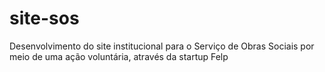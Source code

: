 # site-sos
Desenvolvimento do site institucional para o Serviço de Obras Sociais por meio de uma ação voluntária, através da startup Felp
